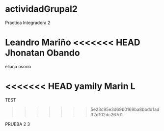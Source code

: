 # actividadGrupal2
Practica Integradora 2

Leandro Mariño
<<<<<<< HEAD
Jhonatan Obando
=======

eliana osorio 
>>>>>>>

<<<<<<< HEAD
yamily Marin L
=======
TEST
>>>>>>> 5e23c95e3d69b0169ba8bbdd1ad32d102dc267d1


PRUEBA 2
3